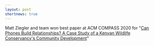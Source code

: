 ```yaml
---
layout: post
shortnews: true
---
```


Matt Ziegler and team won best paper at ACM COMPASS 2020 for "[Can Phones Build Relationships? A Case Study of a Kenyan Wildlife Conservancy's Community Development](https://kurti.sh/pubs/olpejeta_compass2020.pdf)"

